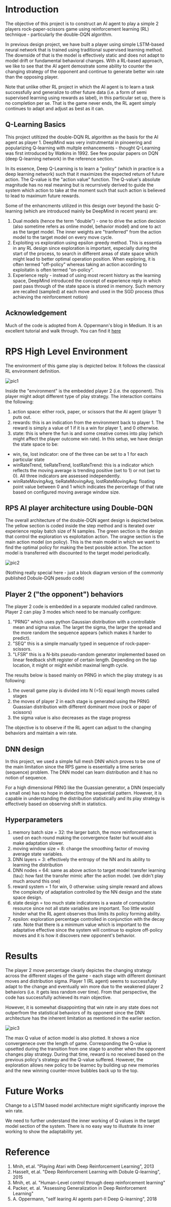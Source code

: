# Introduction

The objective of this project is to construct an AI agent to play a simple 2 players rock-paper-scissors game using reinforcement learning (RL) technique - particularly the double-DQN algorithm.  

In previous design project, we have built a player using simple LSTM-based neural network that is trained using traditional supervised learning method.  The downside of that is the model is effectively static and does not adapt to model drift or fundamental behavioral changes.  With a RL-based approach, we like to see that the AI agent demostrate some ability to counter the changing strategy of the opponent and continue to generate better win rate than the opposing player.  

Note that unlike other RL project in which the AI agent is to learn a task successfully and generalize to other future data (i.e. a form of semi supervised learning using rewards as label), in this particular set up, there is no completion per se.  That is the game never ends, the RL agent simply continues to adapt and adjust as best as it can. 

## Q-Learning Basics

This project utiltized the double-DQN RL algorithm as the basis for the AI agent as player 1.  DeepMind was very instrutmental in pinoeering and popularizing Q-learning with multple enhancements - thought Q-Learning was first introduced by Watkins in 1992.  See few popular papers on DQN (deep Q-learning network) in the reference section.

In its essence, Deep Q-Learning is to learn a "policy" (which in practice is a deep learning network) such that it maximizes the expected return of future action. The Q-value is the "action value" function. The Q-value's absolute magnitude has no real meaning but is recurrsively derived to guide the system which action to take at the moment such that such action is believed to lead to maximum future rewards. 

Some of the enhancments utilized in this design over beyond the basic Q-learning (which are introduced mainly be DeepMind in recent years) are:

1) Dual models (hence the term "double") - one to drive the action decision (also sometime refers as online model, behavior model) and one to act as the target model.  The inner weights are "tranferred" from the action model to the target model on every move cycle.
2) Exploiting vs exploration using epsilon greedy method. This is essentia in any RL design since exploration is important, especially during the start of the process, to search in different areas of state space which might lead to better optimal operation position.  When exploring, it is often termed "off-policy" whereas taking an action according to exploitatin is often termed "on-policy".
3) Experience reply - instead of using most recent history as the learning space, DeepMind introduced the concept of experience reply in which past pass through of the state space is stored in memory.  Such memory are recalled (sampled) at each move and used in the SGD process (thus achieving the reinforcement notion)

## Acknowledgement

Much of the code is adopted from A. Oppermann's blog in Medium. It is an excellent tutorial and walk through. You can find it [here](https://towardsdatascience.com/self-learning-ai-agents-part-ii-deep-q-learning-b5ac60c3f47)

# RPS High Level Environment 

The environment of this game play is depicted below. It follows the classical RL environment definition.

![pic1](https://github.com/dennylslee/rock-paper-scissors-DeepRL/blob/master/high_level_play_environment.png)

Inside the "environment" is the embedded player 2 (i.e. the opponent).  This player might adopt different type of play strategy. The interaction contains the following:

1. action space:  either rock, paper, or scissors that the AI agent (player 1) puts out.
2. rewards:  this is an indication from the environment back to player 1.  The reward is simply a value of 1 if it is a win for player 1, and 0 otherwise.
3. state:  this is where the fun is and some creative comes into play (which might affect the player outcome win rate). In this setup, we have design the state space to be:
  - win, tie, lost indicator: one of the three can be set to a 1 for each particular state
  - winRateTrend, tieRateTrend, lostRateTrend:  this is a indicator which reflects the moving average is trending positive (set to 1) or not (set to 0).  All three indicators are assessed independently.
  - winRateMovingAvg, tieRateMovingAvg, lostRateMovingAvg: floating point value between 0 and 1 which indicates the percentage of that rate based on configured moving average window size.


## RPS AI player architecture using Double-DQN

The overall architecture of the double-DQN agent design is depicted below.  The yellow section is coded inside the step method and is iterated over experience replay batch size of N samples.  The green section is the design that control the exploration vs exploitation action.  The oragne section is the main action model (on policy).  This is the main model in which we want to find the optimal policy for making the best possible action.  The action model is transferred with discounted to the target model periodically. 

![pic2](https://github.com/dennylslee/rock-paper-scissors-DeepRL/blob/master/double_dqn_architecture.png)

(Nothing really special here - just a block diagram version of the commonly published Dobule-DQN pesudo code)

## Player 2 ("the opponent") behaviors

The player 2 code is embedded in a separate moduled called randmove. Player 2 can play 3 modes which need to be manually configure:  

1. "PRNG" which uses python Gaussian distribution with a controllable mean and sigma value.  The larget the sigma, the larger the spread and the more random the sequence appears (which makes it harder to predict).
2. "SEQ" this is a simple manually typed in sequence of rock-paper-scissors.
3. "LFSR"  this is a N-bits pseudo-random generator implemented based on linear feedback shift register of certain length.  Depending on the tap location, it might or might exhibit maximal length cycle. 

The results below is based mainly on PRNG in which the play strategy is as following:

1) the overall game play is divided into N (=5) equal length moves called stages
2) the moves of player 2 in each stage is generated using the PRNG Guassian distribution with different dominant move (rock or paper of scissors)
3) the sigma value is also decreases as the stage progress 

The objective is to observe if the RL agent can adjust to the changing behaviors and maintain a win rate.
 
## DNN design

In this project, we used a simple full mesh DNN which proves to be one of the main limitation since the RPS game is essentially a time series (sequence) problem. The DNN model can learn distribution and it has no notion of sequence. 

For a high dimensional PRNG like the Guassian generator, a DNN (especially a small one) has no hope in detecting the sequential pattern.  However, it is capable in understanding the distribution statistically and its play strategy is effectively based on observing shift in statistics. 

## Hyperparameters

1. memory batch size = 32: the larger batch, the more reinforcement is used on each round making the convergence faster but would also make adaptation slower. 
2. moving window size = 8: change the smoothing factor of moving average state variables.
3. DNN layers = 3:  effectively the entropy of the NN and its ability to learning the distribution
4. DNN nodes = 64: same as above
action to target model transfer learning (tau): how fast the transfer mimic after the action model. (we didn't play much around this one)
5. reward system = 1 for win, 0 otherwise: using simple reward and allows the complexity of adaptation controlled by the NN design and the state space design.
6. state design = too much state indicatores is a waste of computation resource since not all state variables are important.  Too little would hinder what the RL agent observes thus limits its policy forming ability. 
7. epsilon: exploration percentage controlled in conjunction with the decay rate.  Note that there is a minimum value which is important to the adaptative effective since the system will continue to explore off-policy moves and it is how it discovers new opponent's behavior. 

# Results

The player 2 move percentage clearly depictes the changing strategy across the different stages of the game - each stage with different dominant moves and distribution sigma.  Player 1 (RL agent) seems to successfully adapt to the change and eventually win more due to the weakened player 2 behaviors (i.e. it gets less random over time).  From that perspective, the code has successfully achieved its main objective. 

However, it is somewhat disappointing that win rate in any state does not outperfrom the statistical behaviors of its opponent since the DNN architecture has the inherent limitation as mentioned in the earlier section. 

![pic3](https://github.com/dennylslee/rock-paper-scissors-DeepRL/blob/master/main_results_plot.png)

The max Q value of action model is also plotted.  It shows a nice convergenece over the length of game. Corresponding the Q-value is upsetted during the transition from one stage to another when the opponent changes play strategy.  During that time, reward is no received based on the previous policy's strategy and the Q-value suffered.  However, the exploration allows new policy to be learnec by building up new memories and the new winning counter-move bubbles back up to the top.  

# Future Works 

Change to a LSTM based model architecture might significantly improve the win rate. 

We need to further understand the inner working of Q values in the target model section of the system.  There is no easy way to illustrate its inner working to show the adaptability yet. 

# Reference

1. Mnih, et.al.  "Playing Atari with Deep Reinforcement Learning", 2013
2. Hasselt, et.al. "Deep Reinforcement Learning with Dobule Q-learning", 2015
3. Mnih, et. al. "Human-Level control through deep reinforcement learning"
4. Packer, et. al. "Assessing Generalization in Deep Reinforcement Learning"
5. A. Oppermann, "self learing AI agents part-II Deep Q-learning", 2018

